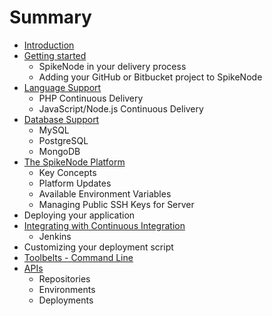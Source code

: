 # Summary

* [Introduction](README.md)
* [Getting started](getting_started.md)
   * SpikeNode in your delivery process
   * Adding your GitHub or Bitbucket project to SpikeNode
* [Language Support](language_support.md)
   * PHP Continuous Delivery
   * JavaScript/Node.js Continuous Delivery
* [Database Support](database_support.md)
   * MySQL
   * PostgreSQL
   * MongoDB
* [The SpikeNode Platform](the_spikenode_platform.md)
   * Key Concepts
   * Platform Updates
   * Available Environment Variables
   * Managing Public SSH Keys for Server
* Deploying your application
* [Integrating with Continuous Integration](integrating_with_continuous_integration.md)
   * Jenkins
* Customizing your deployment script
* [Toolbelts - Command Line](toolbelts_-_command_line.md)
* [APIs](apis.md)
   * Repositories
   * Environments
   * Deployments

